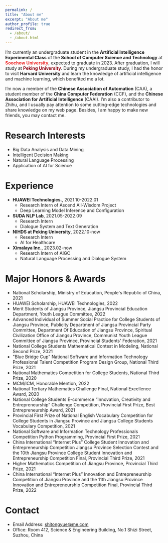 ```yaml
---
permalink: /
title: "About me"
excerpt: "About me"
author_profile: true
redirect_from: 
  - /about/
  - /about.html
---
```


I’m currently an undergraduate student in the **Artificial Intelligence Experimental Class** of the **School of Computer Science and Technology** at **<font color="#EE2C2C">Soochow University</font>**, expected to graduate in 2023. After graduation, I will study at **<font color="#8B0012">Peking University</font>**. During my undergraduate study, I had the honor to visit **Harvard University** and learn the knowledge of artificial intelligence and machine learning, which benefited me a lot.

I’m now a member of the **Chinese Association of Automation** (CAA), a student member of the **China Computer Federation** (CCF), and the **Chinese Association for Artificial Intelligence** (CAAI). I’m also a contributor to Zhihu, and I usually pay attention to some cutting-edge technologies and share knowledge on my web page. Besides, I am happy to make new friends, you may contact me.

Research Interests
======
* Big Data Analysis and Data Mining
* Intelligent Decision Making
* Natural Language Processing
* Application of AI for Science

Experience
======
* **HUAWEI Technologies.**, 2021.10-2022.01
  * Research Intern of Ascend All-Wisdom Project
  * Deep Learning Model Inference and Configuration
* **SUDA NLP Lab**, 2021.05-2022.09
  * Research Intern
  * Dialogue System and Text Generation
* **NIHDS at Peking University**, 2022.10-now
  * Research Intern
  * AI for Healthcare
* **Ximalaya Inc.**, 2023.02-now
  * Research Intern of AIGC
  * Natural Language Processing and Dialogue System

Major Honors & Awards
======
* National Scholarship, Ministry of Education, People's Republic of China, 2021
* HUAWEI Scholarship, HUAWEI Technologies, 2022
* Merit Students of Jiangsu Province, Jiangsu Provincial Education Department, Youth League Committee, 2022
* Advanced Individual of Summer Social Practice for College Students of Jiangsu Province, Publicity Department of Jiangsu Provincial Party Committee, Department Of Education of Jiangsu Province, Spiritual Civilization Office of Jiangsu Province, Communist Youth League Committee of Jiangsu Province, Provincial Students' Federation, 2021
* National College Students Mathematical Contest in Modeling, National Second Prize, 2021
* "Blue Bridge Cup" National Software and Information Technology Professional Talent Competition Program Design Group, National Third Prize, 2021
* National Mathematics Competition for College Students, National Third Prize, 2020
* MCM/ICM, Honorable Mention, 2022
* National Tertiary Mathematics Challenge Final, National Excellence Award, 2020
* National College Students E-commerce “Innovation, Creativity and Entrepreneurship” Challenge Competition, Provincial First Prize, Best Entrepreneurship Award, 2021
* Provincial First Prize of National English Vocabulary Competition for College Students in Jiangsu Province and Jiangsu College Students Vocabulary Competition, 2021
* National Software and Information Technology Professionals Competition Python Programming, Provincial First Prize, 2021
* China International “Internet Plus” College Student Innovation and Entrepreneurship Competition Jiangsu Province Selection Contest and the 10th Jiangsu Province College Student Innovation and Entrepreneurship Competition Final, Provincial Third Prize, 2021
* Higher Mathematics Competition of Jiangsu Province, Provincial Third Prize, 2021
* China International “Internet Plus” Innovation and Entrepreneurship Competition of Jiangsu Province and the 11th Jiangsu Province Innovation and Entrepreneurship Competition Final, Provincial Third Prize, 2022

Contact
======
* Email Address: shitongyue@me.com
* Office: Room 412, Science & Engineering Building, No.1 Shizi Street, Suzhou, China